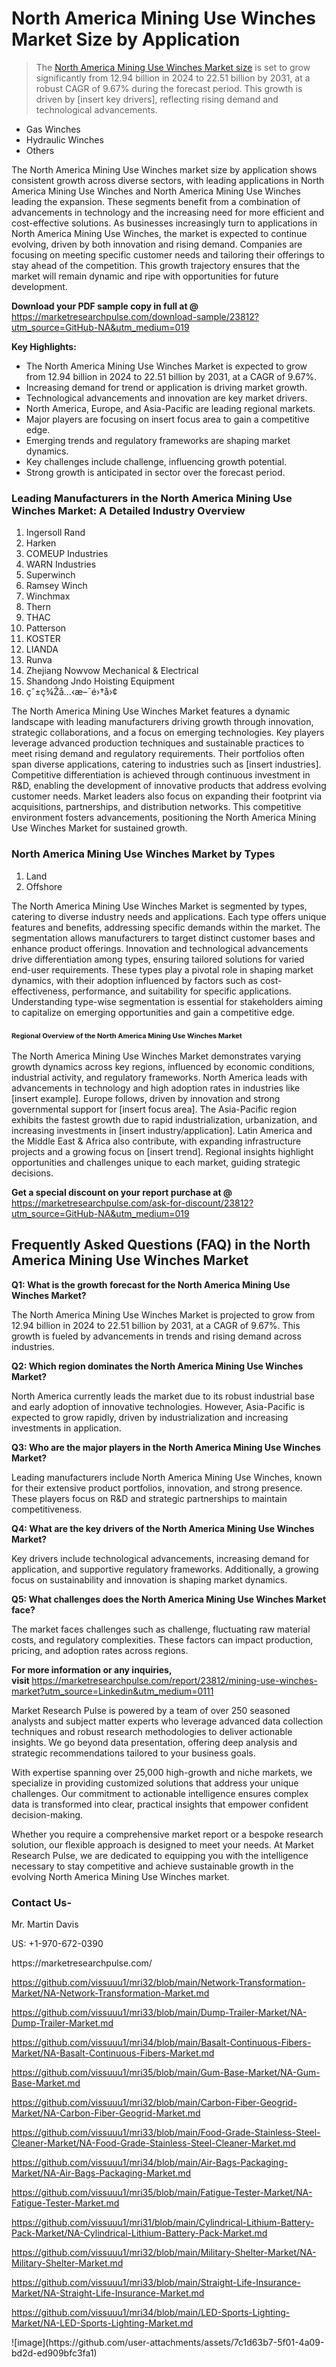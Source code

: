 <h1>North America Mining Use Winches Market&nbsp;Size by Application</h1><blockquote><p>The <a href="https://marketresearchpulse.com/download-sample/23812?utm_source=GitHub-NA&amp;utm_medium=019">North America Mining Use Winches Market size</a> is set to grow significantly from 12.94 billion in 2024 to 22.51 billion by 2031, at a robust CAGR of 9.67% during the forecast period. This growth is driven by [insert key drivers], reflecting rising demand and technological advancements.</p></blockquote><ul><li>Gas Winches<li> Hydraulic Winches<li> Others</li></ul><p>The North America Mining Use Winches market size by application shows consistent growth across diverse sectors, with leading applications in North America Mining Use Winches and North America Mining Use Winches leading the expansion. These segments benefit from a combination of advancements in technology and the increasing need for more efficient and cost-effective solutions. As businesses increasingly turn to applications in North America Mining Use Winches, the market is expected to continue evolving, driven by both innovation and rising demand. Companies are focusing on meeting specific customer needs and tailoring their offerings to stay ahead of the competition. This growth trajectory ensures that the market will remain dynamic and ripe with opportunities for future development.</p><p><strong>Download your PDF sample copy in full at @ </strong><a href="https://marketresearchpulse.com/download-sample/23812?utm_source=GitHub-NA&amp;utm_medium=019">https://marketresearchpulse.com/download-sample/23812?utm_source=GitHub-NA&amp;utm_medium=019</a></p><p><strong>Key Highlights: </strong></p><ul><li>The North America Mining Use Winches Market is expected to grow from 12.94 billion in 2024 to 22.51 billion by 2031, at a CAGR of 9.67%.</li><li>Increasing demand for trend or application is driving market growth.</li><li>Technological advancements and innovation are key market drivers.</li><li>North America, Europe, and Asia-Pacific are leading regional markets.</li><li>Major players are focusing on insert focus area to gain a competitive edge.</li><li>Emerging trends and regulatory frameworks are shaping market dynamics.</li><li>Key challenges include challenge, influencing growth potential.</li><li>Strong growth is anticipated in sector over the forecast period.</li></ul><h3>Leading Manufacturers in the North America Mining Use Winches Market: A Detailed Industry Overview</h3><ol><li>Ingersoll Rand</li><li>Harken</li><li>COMEUP Industries</li><li>WARN Industries</li><li>Superwinch</li><li>Ramsey Winch</li><li>Winchmax</li><li>Thern</li><li>THAC</li><li>Patterson</li><li>KOSTER</li><li>LIANDA</li><li>Runva</li><li>Zhejiang Nowvow Mechanical & Electrical</li><li>Shandong Jndo Hoisting Equipment</li><li>çˆ±ç¾Žå…‹æ–¯é›†å›¢</li></ol><div class="flex max-w-full flex-col flex-grow"><div class="min-h-8 text-message flex w-full flex-col items-end gap-2 whitespace-normal break-words [.text-message+&amp;]:mt-5" dir="auto" data-message-author-role="assistant" data-message-id="fd8432e4-4910-450d-b182-61b7bfb0a01f" data-message-model-slug="gpt-4o"><div class="flex w-full flex-col gap-1 empty:hidden first:pt-[3px]"><div class="markdown prose w-full break-words dark:prose-invert light"><p>The North America Mining Use Winches Market features a dynamic landscape with leading manufacturers driving growth through innovation, strategic collaborations, and a focus on emerging technologies. Key players leverage advanced production techniques and sustainable practices to meet rising demand and regulatory requirements. Their portfolios often span diverse applications, catering to industries such as [insert industries]. Competitive differentiation is achieved through continuous investment in R&amp;D, enabling the development of innovative products that address evolving customer needs. Market leaders also focus on expanding their footprint via acquisitions, partnerships, and distribution networks. This competitive environment fosters advancements, positioning the North America Mining Use Winches Market for sustained growth.</p></div></div></div></div><h3>North America Mining Use Winches Market by Types</h3><ol><li>Land<li> Offshore</li></ol><div class="flex max-w-full flex-col flex-grow"><div class="min-h-8 text-message flex w-full flex-col items-end gap-2 whitespace-normal break-words [.text-message+&amp;]:mt-5" dir="auto" data-message-author-role="assistant" data-message-id="084470be-0bb7-4664-bddf-5156b4f41249" data-message-model-slug="gpt-4o-mini"><div class="flex w-full flex-col gap-1 empty:hidden first:pt-[3px]"><div class="markdown prose w-full break-words dark:prose-invert light"><p>The North America Mining Use Winches Market is segmented by types, catering to diverse industry needs and applications. Each type offers unique features and benefits, addressing specific demands within the market. The segmentation allows manufacturers to target distinct customer bases and enhance product offerings. Innovation and technological advancements drive differentiation among types, ensuring tailored solutions for varied end-user requirements. These types play a pivotal role in shaping market dynamics, with their adoption influenced by factors such as cost-effectiveness, performance, and suitability for specific applications. Understanding type-wise segmentation is essential for stakeholders aiming to capitalize on emerging opportunities and gain a competitive edge.</p></div></div></div></div><h3><span style="font-size: 11px;">Regional Overview of the North America Mining Use Winches Market</span></h3><div class="flex max-w-full flex-col flex-grow"><div class="min-h-8 text-message flex w-full flex-col items-end gap-2 whitespace-normal break-words [.text-message+&amp;]:mt-5" dir="auto" data-message-author-role="assistant" data-message-id="e9038762-ce64-4e30-91c9-9bd413514231" data-message-model-slug="gpt-4o-mini"><div class="flex w-full flex-col gap-1 empty:hidden first:pt-[3px]"><div class="markdown prose w-full break-words dark:prose-invert light"><p>The North America Mining Use Winches Market demonstrates varying growth dynamics across key regions, influenced by economic conditions, industrial activity, and regulatory frameworks. North America leads with advancements in technology and high adoption rates in industries like [insert example]. Europe follows, driven by innovation and strong governmental support for [insert focus area]. The Asia-Pacific region exhibits the fastest growth due to rapid industrialization, urbanization, and increasing investments in [insert industry/application]. Latin America and the Middle East &amp; Africa also contribute, with expanding infrastructure projects and a growing focus on [insert trend]. Regional insights highlight opportunities and challenges unique to each market, guiding strategic decisions.</p></div></div></div></div><p><strong>Get a special discount on your report purchase at @ </strong><a href="https://marketresearchpulse.com/ask-for-discount/23812?utm_source=GitHub-NA&amp;utm_medium=019">https://marketresearchpulse.com/ask-for-discount/23812?utm_source=GitHub-NA&amp;utm_medium=019</a></p><h2>Frequently Asked Questions (FAQ) in the North America Mining Use Winches Market</h2><p><strong>Q1: What is the growth forecast for the North America Mining Use Winches Market?</strong></p><p>The North America Mining Use Winches Market is projected to grow from 12.94 billion in 2024 to 22.51 billion by 2031, at a CAGR of 9.67%. This growth is fueled by advancements in trends and rising demand across industries.</p><p><strong>Q2: Which region dominates the North America Mining Use Winches Market?</strong></p><p>North America currently leads the market due to its robust industrial base and early adoption of innovative technologies. However, Asia-Pacific is expected to grow rapidly, driven by industrialization and increasing investments in application.</p><p><strong>Q3: Who are the major players in the North America Mining Use Winches Market?</strong></p><p>Leading manufacturers include North America Mining Use Winches, known for their extensive product portfolios, innovation, and strong presence. These players focus on R&amp;D and strategic partnerships to maintain competitiveness.</p><p><strong>Q4: What are the key drivers of the North America Mining Use Winches Market?</strong></p><p>Key drivers include technological advancements, increasing demand for application, and supportive regulatory frameworks. Additionally, a growing focus on sustainability and innovation is shaping market dynamics.</p><p><strong>Q5: What challenges does the North America Mining Use Winches Market face?</strong></p><p>The market faces challenges such as challenge, fluctuating raw material costs, and regulatory complexities. These factors can impact production, pricing, and adoption rates across regions.</p><p><strong>For more information or any inquiries, visit&nbsp;</strong><a href="https://marketresearchpulse.com/report/23812/mining-use-winches-market?utm_source=Linkedin&utm_medium=0111">https://marketresearchpulse.com/report/23812/mining-use-winches-market?utm_source=Linkedin&utm_medium=0111</a></p><p>Market Research Pulse is powered by a team of over 250 seasoned analysts and subject matter experts who leverage advanced data collection techniques and robust research methodologies to deliver actionable insights. We go beyond data presentation, offering deep analysis and strategic recommendations tailored to your business goals.</p><p>With expertise spanning over 25,000 high-growth and niche markets, we specialize in providing customized solutions that address your unique challenges. Our commitment to actionable intelligence ensures complex data is transformed into clear, practical insights that empower confident decision-making.</p><p>Whether you require a comprehensive market report or a bespoke research solution, our flexible approach is designed to meet your needs. At Market Research Pulse, we are dedicated to equipping you with the intelligence necessary to stay competitive and achieve sustainable growth in the evolving North America Mining Use Winches market.</p><h3><strong>Contact Us-</strong></h3><p>Mr. Martin Davis</p><p>US: +1-970-672-0390</p><p>https://marketresearchpulse.com/</p><p><a href="https://github.com/vissuuu1/mri32/blob/main/Network-Transformation-Market/NA-Network-Transformation-Market.md">https://github.com/vissuuu1/mri32/blob/main/Network-Transformation-Market/NA-Network-Transformation-Market.md</a></p><p><a href="https://github.com/vissuuu1/mri33/blob/main/Dump-Trailer-Market/NA-Dump-Trailer-Market.md">https://github.com/vissuuu1/mri33/blob/main/Dump-Trailer-Market/NA-Dump-Trailer-Market.md</a></p><p><a href="https://github.com/vissuuu1/mri34/blob/main/Basalt-Continuous-Fibers-Market/NA-Basalt-Continuous-Fibers-Market.md">https://github.com/vissuuu1/mri34/blob/main/Basalt-Continuous-Fibers-Market/NA-Basalt-Continuous-Fibers-Market.md</a></p><p><a href="https://github.com/vissuuu1/mri35/blob/main/Gum-Base-Market/NA-Gum-Base-Market.md">https://github.com/vissuuu1/mri35/blob/main/Gum-Base-Market/NA-Gum-Base-Market.md</a></p><p><a href="https://github.com/vissuuu1/mri32/blob/main/Carbon-Fiber-Geogrid-Market/NA-Carbon-Fiber-Geogrid-Market.md">https://github.com/vissuuu1/mri32/blob/main/Carbon-Fiber-Geogrid-Market/NA-Carbon-Fiber-Geogrid-Market.md</a></p><p><a href="https://github.com/vissuuu1/mri33/blob/main/Food-Grade-Stainless-Steel-Cleaner-Market/NA-Food-Grade-Stainless-Steel-Cleaner-Market.md">https://github.com/vissuuu1/mri33/blob/main/Food-Grade-Stainless-Steel-Cleaner-Market/NA-Food-Grade-Stainless-Steel-Cleaner-Market.md</a></p><p><a href="https://github.com/vissuuu1/mri34/blob/main/Air-Bags-Packaging-Market/NA-Air-Bags-Packaging-Market.md">https://github.com/vissuuu1/mri34/blob/main/Air-Bags-Packaging-Market/NA-Air-Bags-Packaging-Market.md</a></p><p><a href="https://github.com/vissuuu1/mri35/blob/main/Fatigue-Tester-Market/NA-Fatigue-Tester-Market.md">https://github.com/vissuuu1/mri35/blob/main/Fatigue-Tester-Market/NA-Fatigue-Tester-Market.md</a></p><p><a href="https://github.com/vissuuu1/mri31/blob/main/Cylindrical-Lithium-Battery-Pack-Market/NA-Cylindrical-Lithium-Battery-Pack-Market.md">https://github.com/vissuuu1/mri31/blob/main/Cylindrical-Lithium-Battery-Pack-Market/NA-Cylindrical-Lithium-Battery-Pack-Market.md</a></p><p><a href="https://github.com/vissuuu1/mri32/blob/main/Military-Shelter-Market/NA-Military-Shelter-Market.md">https://github.com/vissuuu1/mri32/blob/main/Military-Shelter-Market/NA-Military-Shelter-Market.md</a></p><p><a href="https://github.com/vissuuu1/mri33/blob/main/Straight-Life-Insurance-Market/NA-Straight-Life-Insurance-Market.md">https://github.com/vissuuu1/mri33/blob/main/Straight-Life-Insurance-Market/NA-Straight-Life-Insurance-Market.md</a></p><p><a href="https://github.com/vissuuu1/mri34/blob/main/LED-Sports-Lighting-Market/NA-LED-Sports-Lighting-Market.md">https://github.com/vissuuu1/mri34/blob/main/LED-Sports-Lighting-Market/NA-LED-Sports-Lighting-Market.md</a></p>
![image](https://github.com/user-attachments/assets/7c1d63b7-5f01-4a09-bd2d-ed909bfc3fa1)
